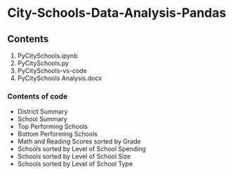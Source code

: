# City-Schools-Data-Analysis-Pandas
## Contents
1) PyCitySchools.ipynb
1) PyCitySchools.py
1) PyCitySchools-vs-code
1) PyCitySchools Analysis.docx

### Contents of code
  * District Summary
  * School Summary
  * Top Performing Schools
  * Bottom Performing Schools
  * Math and Reading Scores sorted by Grade
  * Schools sorted by Level of School Spending
  * Schools sorted by Level of School Size
  * Schools sorted by Level of School Type
